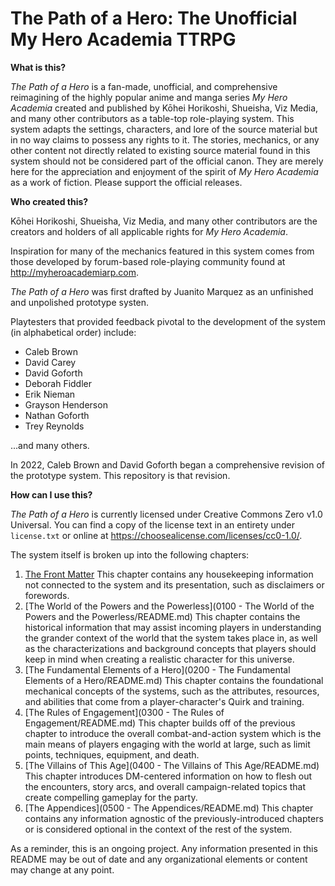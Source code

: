 # The Path of a Hero: The Unofficial My Hero Academia TTRPG

**What is this?**

*The Path of a Hero* is a fan-made, unofficial, and comprehensive reimagining of the highly popular anime and manga series *My Hero Academia* created and published by Kōhei Horikoshi, Shueisha, Viz Media, and many other contributors as a table-top role-playing system. This system adapts the settings, characters, and lore of the source material but in no way claims to possess any rights to it. The stories, mechanics, or any other content not directly related to existing source material found in this system should not be considered part of the official canon. They are merely here for the appreciation and enjoyment of the spirit of *My Hero Academia* as a work of fiction. Please support the official releases.

**Who created this?**

Kōhei Horikoshi, Shueisha, Viz Media, and many other contributors are the creators and holders of all applicable rights for *My Hero Academia*.

Inspiration for many of the mechanics featured in this system comes from those developed by forum-based role-playing community found at http://myheroacademiarp.com.

*The Path of a Hero* was first drafted by Juanito Marquez as an unfinished and unpolished prototype systen.

Playtesters that provided feedback pivotal to the development of the system (in alphabetical order) include: 

- Caleb Brown
- David Carey
- David Goforth
- Deborah Fiddler
- Erik Nieman
- Grayson Henderson
- Nathan Goforth
- Trey Reynolds

...and many others.

In 2022, Caleb Brown and David Goforth began a comprehensive revision of the prototype system. This repository is that revision.

**How can I use this?**

*The Path of a Hero* is currently licensed under Creative Commons Zero v1.0 Universal. You can find a copy of the license text in an entirety under `license.txt` or online at https://choosealicense.com/licenses/cc0-1.0/.

The system itself is broken up into the following chapters:

1. [The Front Matter](0000%20-%20The%20Front%20Matter/README.md) This chapter contains any housekeeping information not connected to the system and its presentation, such as disclaimers or forewords.
2. [The World of the Powers and the Powerless](0100 - The World of the Powers and the Powerless/README.md) This chapter contains the historical information that may assist incoming players in understanding the grander context of the world that the system takes place in, as well as the characterizations and background concepts that players should keep in mind when creating a realistic character for this universe.
3. [The Fundamental Elements of a Hero](0200 - The Fundamental Elements of a Hero/README.md) This chapter contains the foundational mechanical concepts of the systems, such as the attributes, resources, and abilities that come from a player-character's Quirk and training.
4. [The Rules of Engagement](0300 - The Rules of Engagement/README.md) This chapter builds off of the previous chapter to introduce the overall combat-and-action system which is the main means of players engaging with the world at large, such as limit points, techniques, equipment, and death.
5. [The Villains of This Age](0400 - The Villains of This Age/README.md) This chapter introduces DM-centered information on how to flesh out the encounters, story arcs, and overall campaign-related topics that create compelling gameplay for the party.
6. [The Appendices](0500 - The Appendices/README.md) This chapter contains any information agnostic of the previously-introduced chapters or is considered optional in the context of the rest of the system.

As a reminder, this is an ongoing project. Any information presented in this README may be out of date and any organizational elements or content may change at any point.
